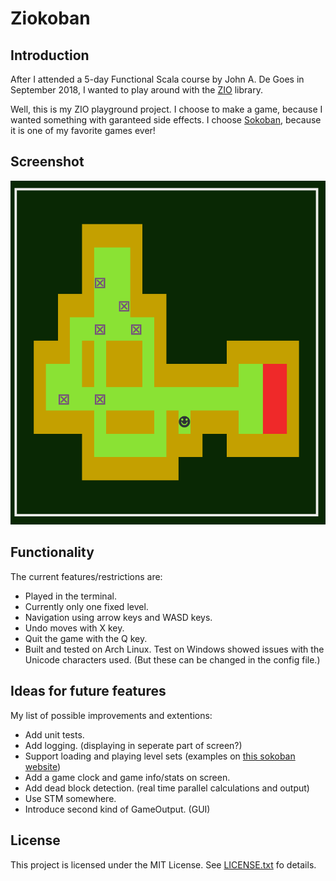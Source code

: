 # Ziokoban

## Introduction

After I attended a 5-day Functional Scala course by John A. De Goes in September 2018, I wanted to play around with the [ZIO](https://zio.dev) library.

Well, this is my ZIO playground project. I choose to make a game, because I wanted something with garanteed side effects. I choose [Sokoban](https://en.wikipedia.org/wiki/Sokoban), because it is one of my favorite games ever!

## Screenshot

![screenshot](images/screenshot.png)

## Functionality
The current features/restrictions are:
- Played in the terminal.
- Currently only one fixed level.
- Navigation using arrow keys and WASD keys.
- Undo moves with X key.
- Quit the game with the Q key.
- Built and tested on Arch Linux. Test on Windows showed issues with the Unicode characters used. (But these can be changed in the config file.)
 
## Ideas for future features 
My list of possible improvements and extentions:
- Add unit tests.
- Add logging. (displaying in seperate part of screen?)
- Support loading and playing level sets (examples on [this sokoban website](http://www.sourcecode.se/sokoban/levels))
- Add a game clock and game info/stats on screen.
- Add dead block detection. (real time parallel calculations and output)
- Use STM somewhere.
- Introduce second kind of GameOutput. (GUI)

## License
This project is licensed under the MIT License. See [LICENSE.txt](LICENSE.txt) fo details.


